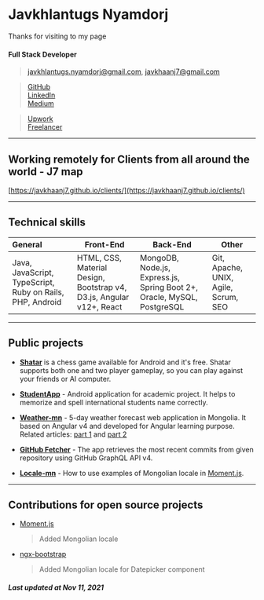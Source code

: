 # Javkhlantugs Nyamdorj

Thanks for visiting to my page

#### Full Stack Developer

> [javkhlantugs.nyamdorj@gmail.com](mailto:javkhlantugs.nyamdorj@gmail.com), [javkhaanj7@gmail.com](mailto:javkhaanj7@gmail.com)  

> [GitHub](https://github.com/javkhaanj7)  
> [LinkedIn](https://www.linkedin.com/in/javkhlantugs/)  
> [Medium](https://javkhlantugs-nyamdorj.medium.com/)  

> [Upwork](https://www.upwork.com/o/profiles/users/~0142af45bb778e7b8c/)  
> [Freelancer](https://www.freelancer.com/u/javkhaaj7)  

---

## Working remotely for Clients from all around the world - J7 map

[https://javkhaanj7.github.io/clients/](https://javkhaanj7.github.io/clients/)  

---

## Technical skills

| General                                | Front-End                                | Back-End                      | Other                                    |
| :------------------------------------- | ---------------------------------------- | ----------------------------- | ---------------------------------------- |
| Java, JavaScript, TypeScript, Ruby on Rails, PHP, Android | HTML, CSS, Material Design, Bootstrap v4, D3.js, Angular v12+, React | MongoDB, Node.js, Express.js, Spring Boot 2+, Oracle, MySQL, PostgreSQL | Git, Apache, UNIX, Agile, Scrum, SEO |

---

## Public projects

* **[Shatar](https://play.google.com/store/apps/details?id=com.javkhaanj7.shatar&hl=en)** is a chess game available for Android and it's free. Shatar supports both one and two player gameplay, so you can play against your friends or AI computer.

* **[StudentApp](https://github.com/javkhaanj7/StudentApp)** - Android application for academic project. It helps to memorize and spell international students name correctly.

* **[Weather-mn](https://javkhaanj7.github.io/weather-mn/)** - 5-day weather forecast web application in Mongolia. It based on Angular v4 and developed for Angular learning purpose. Related articles: [part 1](https://medium.com/nomadays/angular-%D0%B0%D1%88%D0%B8%D0%B3%D0%BB%D0%B0%D0%BD-%D1%86%D0%B0%D0%B3-%D0%B0%D0%B3%D0%B0%D0%B0%D1%80-%D0%B2%D0%B5%D0%B1-%D0%B0%D0%BF%D0%BF%D0%BB%D0%B8%D0%BA%D0%B5%D0%B9%D1%88%D0%BD-%D1%85%D3%A9%D0%B3%D0%B6%D2%AF%D2%AF%D0%BB%D1%81%D1%8D%D0%BD-%D0%BD%D1%8C-c8f8b7cc0f69) and [part 2](https://medium.com/nomadays/angular-%D0%B0%D1%88%D0%B8%D0%B3%D0%BB%D0%B0%D0%BD-%D1%86%D0%B0%D0%B3-%D0%B0%D0%B3%D0%B0%D0%B0%D1%80-%D0%B2%D1%8D%D0%B1-%D0%B0%D0%BF%D0%BF%D0%BB%D0%B8%D0%BA%D0%B5%D0%B9%D1%88%D0%BD-%D1%85%D3%A9%D0%B3%D0%B6%D2%AF%D2%AF%D0%BB%D1%81%D1%8D%D0%BD-%D0%BD%D1%8C-2-%D1%80-%D1%85%D1%8D%D1%81%D1%8D%D0%B3-9dce2f7e5f1a)

* **[GitHub Fetcher](https://github.com/javkhaanj7/github-fetcher)** - The app retrieves the most recent commits from given repository using GitHub GraphQL API v4.

* **[Locale-mn](https://javkhaanj7.github.io/locale-mn/)** - How to use examples of Mongolian locale in [Moment.js](https://momentjs.com/).

---

## Contributions for open source projects

* [Moment.js](https://momentjs.com/)
  > Added Mongolian locale

* [ngx-bootstrap](https://valor-software.com/ngx-bootstrap/#/)
  > Added Mongolian locale for Datepicker component

##### Last updated at Nov 11, 2021